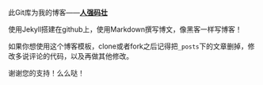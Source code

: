 此Git库为我的博客——**[人强码壮](http://lugeek.com)**

使用Jekyll搭建在github上，使用Markdown撰写博文，像黑客一样写博客！

如果你想使用这个博客模板，clone或者fork之后记得把`_posts`下的文章删掉，修改多说评论的代码，以及再做其他修改。

谢谢您的支持！么么哒！

